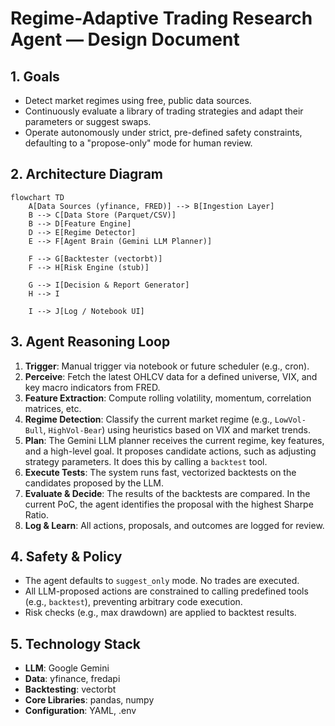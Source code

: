 # Regime-Adaptive Trading Research Agent — Design Document

## 1. Goals
- Detect market regimes using free, public data sources.
- Continuously evaluate a library of trading strategies and adapt their parameters or suggest swaps.
- Operate autonomously under strict, pre-defined safety constraints, defaulting to a "propose-only" mode for human review.

## 2. Architecture Diagram

```
flowchart TD
    A[Data Sources (yfinance, FRED)] --> B[Ingestion Layer]
    B --> C[Data Store (Parquet/CSV)]
    B --> D[Feature Engine]
    D --> E[Regime Detector]
    E --> F[Agent Brain (Gemini LLM Planner)]
    
    F --> G[Backtester (vectorbt)]
    F --> H[Risk Engine (stub)]
    
    G --> I[Decision & Report Generator]
    H --> I
    
    I --> J[Log / Notebook UI]

```
## 3. Agent Reasoning Loop

1.  **Trigger**: Manual trigger via notebook or future scheduler (e.g., cron).
2.  **Perceive**: Fetch the latest OHLCV data for a defined universe, VIX, and key macro indicators from FRED.
3.  **Feature Extraction**: Compute rolling volatility, momentum, correlation matrices, etc.
4.  **Regime Detection**: Classify the current market regime (e.g., `LowVol-Bull`, `HighVol-Bear`) using heuristics based on VIX and market trends.
5.  **Plan**: The Gemini LLM planner receives the current regime, key features, and a high-level goal. It proposes candidate actions, such as adjusting strategy parameters. It does this by calling a `backtest` tool.
6.  **Execute Tests**: The system runs fast, vectorized backtests on the candidates proposed by the LLM.
7.  **Evaluate & Decide**: The results of the backtests are compared. In the current PoC, the agent identifies the proposal with the highest Sharpe Ratio.
8.  **Log & Learn**: All actions, proposals, and outcomes are logged for review.

## 4. Safety & Policy
- The agent defaults to `suggest_only` mode. No trades are executed.
- All LLM-proposed actions are constrained to calling predefined tools (e.g., `backtest`), preventing arbitrary code execution.
- Risk checks (e.g., max drawdown) are applied to backtest results.

## 5. Technology Stack
- **LLM**: Google Gemini
- **Data**: yfinance, fredapi
- **Backtesting**: vectorbt
- **Core Libraries**: pandas, numpy
- **Configuration**: YAML, .env